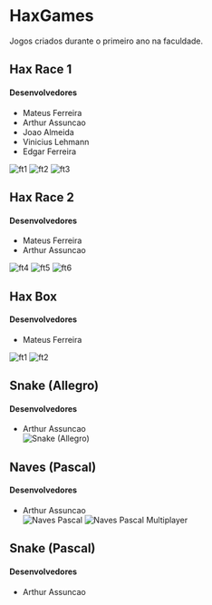 HaxGames
========

Jogos criados durante o primeiro ano na faculdade.

## Hax Race 1
#### Desenvolvedores
* Mateus Ferreira
* Arthur Assuncao
* Joao Almeida
* Vinicius Lehmann
* Edgar Ferreira

![ft1](https://raw.github.com/mtsferreirasilva/HaxGames/master/screenshots/HR1-1.jpg)
![ft2](https://raw.github.com/mtsferreirasilva/HaxGames/master/screenshots/HR1-2.jpg)
![ft3](https://raw.github.com/mtsferreirasilva/HaxGames/master/screenshots/HR1-3.jpg)

## Hax Race 2
#### Desenvolvedores
* Mateus Ferreira
* Arthur Assuncao

![ft4](https://raw.github.com/mtsferreirasilva/HaxGames/master/screenshots/HR2-1.jpg)
![ft5](https://raw.github.com/mtsferreirasilva/HaxGames/master/screenshots/HR2-2.jpg)
![ft6](https://raw.github.com/mtsferreirasilva/HaxGames/master/screenshots/HR2-3.jpg)

## Hax Box
#### Desenvolvedores
* Mateus Ferreira

![ft1](https://raw.github.com/mtsferreirasilva/HaxGames/master/screenshots/HB-1.jpg)
![ft2](https://raw.github.com/mtsferreirasilva/HaxGames/master/screenshots/HB-2.jpg)

## Snake (Allegro)
#### Desenvolvedores
* Arthur Assuncao<br>
![Snake (Allegro)](https://raw.github.com/arthurassuncao/HaxGames/master/screenshots/Snake_allegro-1.png)

## Naves (Pascal)
#### Desenvolvedores
* Arthur Assuncao<br>
![Naves Pascal](https://raw.github.com/arthurassuncao/HaxGames/master/screenshots/Naves_pascal-1.png)
![Naves Pascal Multiplayer](https://raw.github.com/arthurassuncao/HaxGames/master/screenshots/Naves_pascal-2.png)

## Snake (Pascal)
#### Desenvolvedores
* Arthur Assuncao
